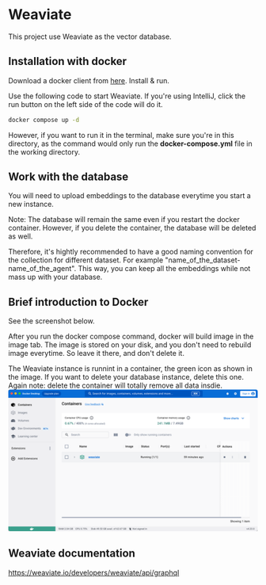 # Weaviate

This project use Weaviate as the vector database.

## Installation with docker
Download a docker client from [here](https://www.docker.com/products/docker-desktop). Install & run.

Use the following code to start Weaviate. If you're using IntelliJ, click the run button on the left side of the code will do it. 
```bash
docker compose up -d
```

However, if you want to run it in the terminal, make sure you're in this directory, as the command would only run the **docker-compose.yml** file in the working directory.

## Work with the database

You will need to upload embeddings to the database everytime you start a new instance.

Note: The database will remain the same even if you restart the docker container. However, if you delete the container, the database will be deleted as well.

Therefore, it's hightly recommended to have a good naming convention for the collection for different dataset. For example "name_of_the_dataset-name_of_the_agent". This way, you can keep all the embeddings while not mass up with your database.

## Brief introduction to Docker
See the screenshot below. 

After you run the docker compose command, docker will build image in the image tab. The image is stored on your disk, and you don't need to rebuild image everytime. So leave it there, and don't delete it.

The Weaviate instance is runnint in a container, the green icon as shown in the image. If you want to delete your database instance, delete this one. Again note: delete the container will totally remove all data insdie.
![docker screenshot](./brief-to-docker.png)

## Weaviate documentation
https://weaviate.io/developers/weaviate/api/graphql
